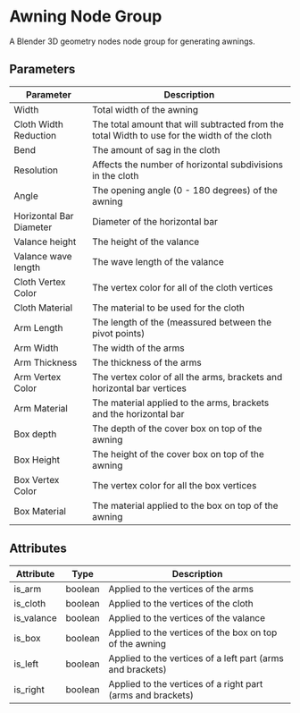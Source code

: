 # Awning Node Group

A Blender 3D geometry nodes node group for generating awnings.

## Parameters

| Parameter               | Description                                                                                  |
| ----------------------- | -------------------------------------------------------------------------------------------- |
| Width                   | Total width of the awning                                                                    |
| Cloth Width Reduction   | The total amount that will subtracted from the total Width to use for the width of the cloth |
| Bend                    | The amount of sag in the cloth                                                               |
| Resolution              | Affects the number of horizontal subdivisions in the cloth                                   |
| Angle                   | The opening angle (0 - 180 degrees) of the awning                                            |
| Horizontal Bar Diameter | Diameter of the horizontal bar                                                               |
| Valance height          | The height of the valance                                                                    |
| Valance wave length     | The wave length of the valance                                                               |
| Cloth Vertex Color      | The vertex color for all of the cloth vertices                                               |
| Cloth Material          | The material to be used for the cloth                                                        |
| Arm Length              | The length of the (meassured between the pivot points)                                       |
| Arm Width               | The width of the arms                                                                        |
| Arm Thickness           | The thickness of the arms                                                                    |
| Arm Vertex Color        | The vertex color of all the arms, brackets and horizontal bar vertices                       |
| Arm Material            | The material applied to the arms, brackets and the horizontal bar                            |
| Box depth               | The depth of the cover box on top of the awning                                              |
| Box Height              | The height of the cover box on top of the awning                                             |
| Box Vertex Color        | The vertex color for all the box vertices                                                    |
| Box Material            | The material applied to the box on top of the awning                                         |

## Attributes

| Attribute  | Type    | Description                                                 |
| ---------- | ------- | ----------------------------------------------------------- |
| is_arm     | boolean | Applied to the vertices of the arms                         |
| is_cloth   | boolean | Applied to the vertices of the cloth                        |
| is_valance | boolean | Applied to the vertices of the valance                      |
| is_box     | boolean | Applied to the vertices of the box on top of the awning     |
| is_left    | boolean | Applied to the vertices of a left part (arms and brackets)  |
| is_right   | boolean | Applied to the vertices of a right part (arms and brackets) |